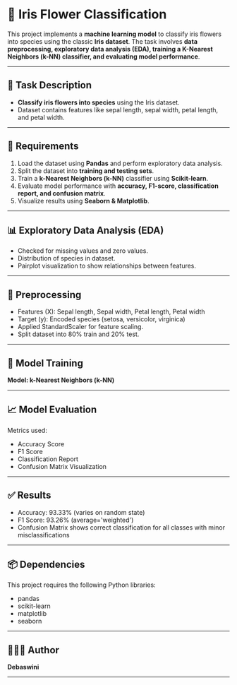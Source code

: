 # 🌸 Iris Flower Classification  

This project implements a **machine learning model** to classify iris flowers into species using the classic **Iris dataset**. The task involves **data preprocessing, exploratory data analysis (EDA), training a K-Nearest Neighbors (k-NN) classifier, and evaluating model performance**.  

---

## 📌 Task Description  
- **Classify iris flowers into species** using the Iris dataset.  
- Dataset contains features like sepal length, sepal width, petal length, and petal width.  

---

## 📂 Requirements  
1. Load the dataset using **Pandas** and perform exploratory data analysis.  
2. Split the dataset into **training and testing sets**.  
3. Train a **k-Nearest Neighbors (k-NN)** classifier using **Scikit-learn**.  
4. Evaluate model performance with **accuracy, F1-score, classification report, and confusion matrix**.  
5. Visualize results using **Seaborn & Matplotlib**.  

---

## 📊 Exploratory Data Analysis (EDA)

- Checked for missing values and zero values.
- Distribution of species in dataset.
- Pairplot visualization to show relationships between features.

---

## 🔧 Preprocessing

- Features (X): Sepal length, Sepal width, Petal length, Petal width
- Target (y): Encoded species (setosa, versicolor, virginica)
- Applied StandardScaler for feature scaling.
- Split dataset into 80% train and 20% test.

---

## 🤖 Model Training

**Model: k-Nearest Neighbors (k-NN)**

---

## 📈 Model Evaluation

Metrics used:

- Accuracy Score
- F1 Score
- Classification Report
- Confusion Matrix Visualization

---

## ✅ Results

- Accuracy: 93.33% (varies on random state)
- F1 Score: 93.26% (average='weighted')
- Confusion Matrix shows correct classification for all classes with minor misclassifications

---

## 📦 Dependencies

This project requires the following Python libraries:
- pandas  
- scikit-learn  
- matplotlib  
- seaborn  

---

## 👩🏻‍💻 Author
 **Debaswini**

---


